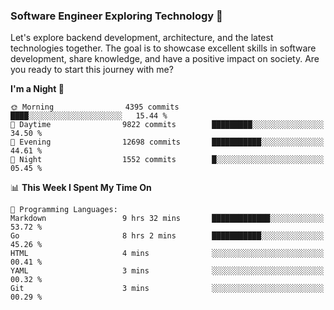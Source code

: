 ### Software Engineer Exploring Technology 🚀 

Let's explore backend development, architecture, and the latest technologies together. The goal is to showcase excellent skills in software development, share knowledge, and have a positive impact on society. Are you ready to start this journey with me?

<!--START_SECTION:waka-->
**I'm a Night 🦉** 

```text
🌞 Morning                4395 commits        ████░░░░░░░░░░░░░░░░░░░░░   15.44 % 
🌆 Daytime                9822 commits        █████████░░░░░░░░░░░░░░░░   34.50 % 
🌃 Evening                12698 commits       ███████████░░░░░░░░░░░░░░   44.61 % 
🌙 Night                  1552 commits        █░░░░░░░░░░░░░░░░░░░░░░░░   05.45 % 
```


📊 **This Week I Spent My Time On** 

```text
💬 Programming Languages: 
Markdown                 9 hrs 32 mins       █████████████░░░░░░░░░░░░   53.72 % 
Go                       8 hrs 2 mins        ███████████░░░░░░░░░░░░░░   45.26 % 
HTML                     4 mins              ░░░░░░░░░░░░░░░░░░░░░░░░░   00.41 % 
YAML                     3 mins              ░░░░░░░░░░░░░░░░░░░░░░░░░   00.32 % 
Git                      3 mins              ░░░░░░░░░░░░░░░░░░░░░░░░░   00.29 % 
```


<!--END_SECTION:waka-->
